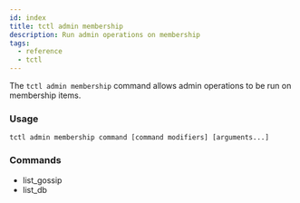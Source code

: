 ```yaml
---
id: index
title: tctl admin membership
description: Run admin operations on membership
tags:
  - reference
  - tctl
---
```


The `tctl admin membership` command allows admin operations to be run on membership items.

### Usage 
`tctl admin membership command [command modifiers] [arguments...]`

### Commands
- list_gossip
- list_db
